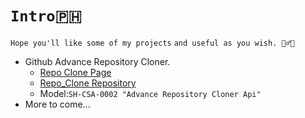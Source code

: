 # `Intro🇵🇭`
`Hope you'll like some of my projects`
`and useful as you wish. 🤦‍♂️🙃`

- Github Advance Repository Cloner. 
  - [Repo Clone Page](https://jxmked.github.io/Repo_Clone)
  - [Repo_Clone Repository](https://github.com/jxmked/Repo_Clone.git)
  - Model:`SH-CSA-0002 "Advance Repository Cloner Api"`
- More to come... 
